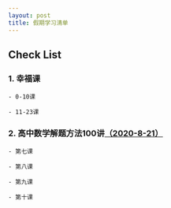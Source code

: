 ```yaml
---
layout: post
title: 假期学习清单
---
```


## Check List

### 1. 幸福课
    - 0-10课
    
    - 11-23课

### 2. 高中数学解题方法100讲[（2020-8-21）](http://live.yanxiu.com/lv/page/program/c34dd5a3727e65f1/view)    

    - 第七课
    
    - 第八课
    
    - 第九课
    
    - 第十课
    

